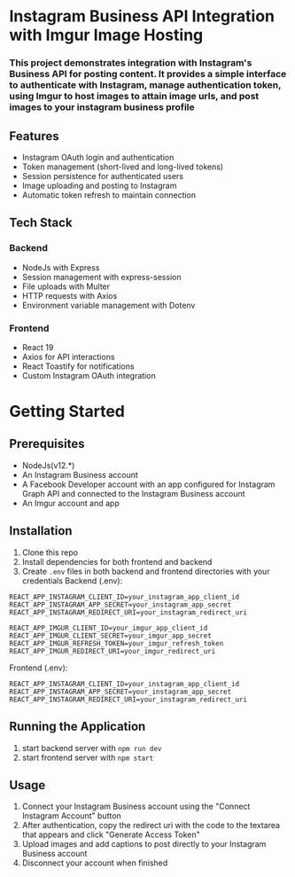 # **Instagram Business API Integration with Imgur Image Hosting**
### This project demonstrates integration with Instagram's Business  API for posting content. It provides a simple interface to authenticate with Instagram, manage authentication token, using Imgur to host images to attain image urls, and post images to your instagram business profile

## Features
- Instagram OAuth login and authentication
- Token management (short-lived and long-lived tokens)
- Session persistence for authenticated users
- Image uploading and posting to Instagram
- Automatic token refresh to maintain connection

## Tech Stack
### Backend
- NodeJs with Express
- Session management with express-session
- File uploads with Multer
- HTTP requests with Axios
- Environment variable management with Dotenv

### Frontend
- React 19
- Axios for API interactions
- React Toastify for notifications
- Custom Instagram OAuth integration

# Getting Started
## Prerequisites
- NodeJs(v12.*)
- An Instagram Business account
- A Facebook Developer account with an app configured for Instagram Graph API and connected to the Instagram Business account
- An Imgur account and app

## Installation
1. Clone this repo
2. Install dependencies for both frontend and backend
3. Create `.env` files in both backend and frontend directories with your credentials
Backend (.env):
```
REACT_APP_INSTAGRAM_CLIENT_ID=your_instagram_app_client_id
REACT_APP_INSTAGRAM_APP_SECRET=your_instagram_app_secret
REACT_APP_INSTAGRAM_REDIRECT_URI=your_instagram_redirect_uri

REACT_APP_IMGUR_CLIENT_ID=your_imgur_app_client_id
REACT_APP_IMGUR_CLIENT_SECRET=your_imgur_app_secret
REACT_APP_IMGUR_REFRESH_TOKEN=your_imgur_refresh_token
REACT_APP_IMGUR_REDIRECT_URI=your_imgur_redirect_uri
```

Frontend (.env):
```
REACT_APP_INSTAGRAM_CLIENT_ID=your_instagram_app_client_id
REACT_APP_INSTAGRAM_APP_SECRET=your_instagram_app_secret
REACT_APP_INSTAGRAM_REDIRECT_URI=your_instagram_redirect_uri
```

## Running the Application
1. start backend server with `npm run dev`
2. start frontend server with `npm start`

## Usage
1. Connect your Instagram Business account using the "Connect Instagram Account" button
2. After authentication, copy the redirect uri with the code to the textarea that appears and click "Generate Access Token"
3. Upload images and add captions to post directly to your Instagram Business account
4. Disconnect your account when finished
